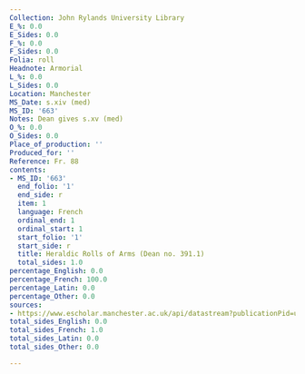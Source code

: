 ```yaml
---
Collection: John Rylands University Library
E_%: 0.0
E_Sides: 0.0
F_%: 0.0
F_Sides: 0.0
Folia: roll
Headnote: Armorial
L_%: 0.0
L_Sides: 0.0
Location: Manchester
MS_Date: s.xiv (med)
MS_ID: '663'
Notes: Dean gives s.xv (med)
O_%: 0.0
O_Sides: 0.0
Place_of_production: ''
Produced_for: ''
Reference: Fr. 88
contents:
- MS_ID: '663'
  end_folio: '1'
  end_side: r
  item: 1
  language: French
  ordinal_end: 1
  ordinal_start: 1
  start_folio: '1'
  start_side: r
  title: Heraldic Rolls of Arms (Dean no. 391.1)
  total_sides: 1.0
percentage_English: 0.0
percentage_French: 100.0
percentage_Latin: 0.0
percentage_Other: 0.0
sources:
- https://www.escholar.manchester.ac.uk/api/datastream?publicationPid=uk-ac-man-scw:1m1314&datastreamId=POST-PEER-REVIEW-PUBLISHERS-DOCUMENT.PDF
total_sides_English: 0.0
total_sides_French: 1.0
total_sides_Latin: 0.0
total_sides_Other: 0.0

---
```

